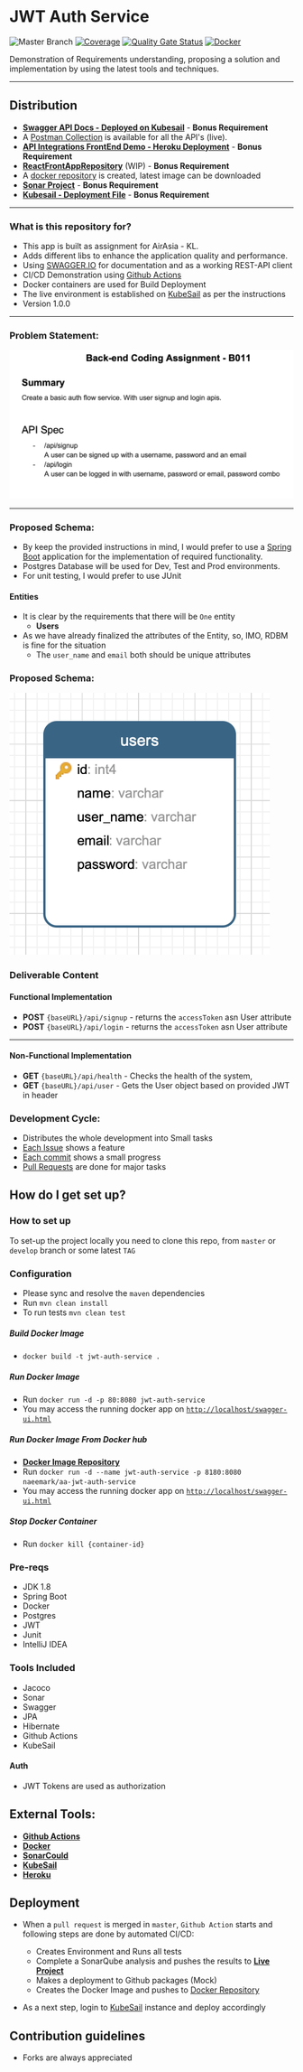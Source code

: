 # JWT Auth Service #

![Master Branch](https://github.com/naeemark/jwt-auth-service/workflows/Master%20Branch/badge.svg?branch=master)
[![Coverage](https://sonarcloud.io/api/project_badges/measure?project=naeemark_jwt-auth-service&metric=coverage)](https://sonarcloud.io/dashboard?id=naeemark_jwt-auth-service) 
[![Quality Gate Status](https://sonarcloud.io/api/project_badges/measure?project=naeemark_jwt-auth-service&metric=alert_status)](https://sonarcloud.io/dashboard?id=naeemark_jwt-auth-service)
[![Docker](https://img.shields.io/docker/automated/naeemark/aa-jwt-auth-service)](https://img.shields.io/docker/automated/naeemark/aa-jwt-auth-service)

Demonstration of Requirements understanding, proposing a solution and implementation by using the latest tools and techniques.

---

## Distribution ##

 - **[Swagger API Docs - Deployed on Kubesail](https://jwt-auth-service.naeemark.usw1.kubesail.org/swagger-ui.html)** - **Bonus Requirement**
 - A [Postman Collection](https://www.getpostman.com/collections/828a77388af0f03f51bc) is available for all the API's (live).
 - **[API Integrations FrontEnd Demo - Heroku Deployment](https://jwt-auth-webapp-service.herokuapp.com/)** - **Bonus Requirement**
 - **[ReactFrontAppRepository](https://github.com/naeemark/jwt-auth-webapp-service.git)** (WIP) - **Bonus Requirement**
 - A [docker repository](https://hub.docker.com/repository/registry-1.docker.io/naeemark/aa-jwt-auth-service) is created, latest image can be downloaded
 - **[Sonar Project](https://sonarcloud.io/dashboard?id=naeemark_jwt-auth-service)** - **Bonus Requirement**
 - **[Kubesail - Deployment File](.kubesail/deployment.yml)** - **Bonus Requirement**

---

### What is this repository for? ###

* This app is built as assignment for AirAsia - KL. 
* Adds different libs to enhance the application quality and performance.
* Using [SWAGGER.IO](www.swagger.io) for documentation and as a working REST-API client
* CI/CD Demonstration using [Github Actions](https://github.com/features/actions)
* Docker containers are used for Build Deployment
* The live environment is established on [KubeSail](https://kubesail.com/) as per the instructions
* Version 1.0.0

---

### Problem Statement:
![Problem Statement](screenshots/problem.png)

---
### Proposed Schema:

- By keep the provided instructions in mind, I would prefer to use a [Spring Boot](https://www.tutorialspoint.com/spring_boot/spring_boot_introduction.htm) application for the implementation of required functionality.
- Postgres Database will be used for Dev, Test and Prod environments.
- For unit testing, I would prefer to use JUnit

#### Entities ####
- It is clear by the requirements that there will be `One` entity
    * **Users**
- As we have already finalized the attributes of the Entity, so, IMO, RDBM is fine for the situation
    - The `user_name` and `email` both should be unique attributes     


### Proposed Schema:
![Problem Schema](screenshots/erd.png)

### Deliverable Content ###

#### Functional Implementation ####
 * **POST** `{baseURL}/api/signup` - returns the `accessToken` asn User attribute
 * **POST** `{baseURL}/api/login` - returns the `accessToken` asn User attribute 
 ---
#### Non-Functional Implementation ####
 * **GET** `{baseURL}/api/health` - Checks the health of the system,
 * **GET** `{baseURL}/api/user` - Gets the User object based on provided JWT in header
 
 
### Development Cycle:
- Distributes the whole development into Small tasks
- [Each Issue](https://github.com/naeemark/jwt-auth-service/issues?q=is%3Aissue) shows a feature
- [Each commit](https://github.com/naeemark/jwt-auth-service/commits/master) shows a small progress
- [Pull Requests](https://github.com/naeemark/jwt-auth-service/pulls?q=is%3Apr+is%3Aclosed) are done for major tasks
 
## How do I get set up? ##

### How to set up ###
To set-up the project locally you need to clone this repo, from `master` or `develop` branch or some latest `TAG`

### Configuration ###
- Please sync and resolve the `maven` dependencies
- Run `mvn clean install`
- To run tests `mvn clean test`


##### Build Docker Image
- `docker build -t jwt-auth-service .`


##### Run Docker Image
- Run `docker run -d -p 80:8080 jwt-auth-service`
- You may access the running docker app on [`http://localhost/swagger-ui.html`](http://localhost/swagger-ui.html)

##### Run Docker Image From Docker hub
- **[Docker Image Repository](https://hub.docker.com/repository/docker/naeemark/aa-jwt-auth-service)**
- Run `docker run -d --name jwt-auth-service -p 8180:8080 naeemark/aa-jwt-auth-service`
- You may access the running docker app on [`http://localhost/swagger-ui.html`](http://localhost/swagger-ui.html)


##### Stop Docker Container
- Run `docker kill {container-id}`

### Pre-reqs
- JDK 1.8
- Spring Boot
- Docker
- Postgres
- JWT
- Junit
- IntelliJ IDEA


### Tools Included
- Jacoco
- Sonar
- Swagger
- JPA
- Hibernate
- Github Actions
- KubeSail


#### Auth ####
- JWT Tokens are used as authorization


## External Tools: ##

- **[Github Actions](https://github.com/features/actions)**
- **[Docker](https://www.docker.com/)**
- **[SonarCould](https://sonarcloud.io/)**
- **[KubeSail](https://kubesail.com/)**
- **[Heroku](https://heroku.com/)**


## Deployment

- When a `pull request` is merged in `master`, `Github Action` starts and following steps are done by automated CI/CD:
    - Creates Environment and Runs all tests
    - Complete a SonarQube analysis and pushes the results to **[Live Project](https://sonarcloud.io/dashboard?branch=develop&id=naeemark_jwt-auth-service)**
    - Makes a deployment to Github packages (Mock)
    - Creates the Docker Image and pushes to [Docker Repository](https://hub.docker.com/repository/registry-1.docker.io/naeemark/aa-jwt-auth-service)
    
- As a next step, login to [KubeSail](https://kubesail.com/) instance and deploy accordingly


## Contribution guidelines ##

- Forks are always appreciated

